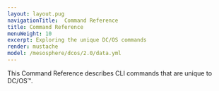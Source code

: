 ```yaml
---
layout: layout.pug
navigationTitle:  Command Reference
title: Command Reference
menuWeight: 10
excerpt: Exploring the unique DC/OS commands
render: mustache
model: /mesosphere/dcos/2.0/data.yml
---
```


This Command Reference describes CLI commands that are unique to DC/OS&trade;.

